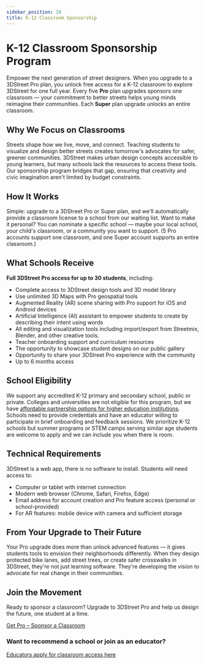 ```yaml
---
sidebar_position: 10
title: K-12 Classroom Sponsorship
---
```


# K-12 Classroom Sponsorship Program  

Empower the next generation of street designers. When you upgrade to a 3DStreet Pro plan, you unlock free access for a K-12 classroom to explore 3DStreet for one full year. Every five <b>Pro</b> plan upgrades sponsors one classroom — your commitment to better streets helps young minds reimagine their communities. Each <b>Super</b> plan upgrade unlocks an entire classroom.

## Why We Focus on Classrooms

Streets shape how we live, move, and connect. Teaching students to visualize and design better streets creates tomorrow's advocates for safer, greener communities. 3DStreet makes urban design concepts accessible to young learners, but many schools lack the resources to access these tools. Our sponsorship program bridges that gap, ensuring that creativity and civic imagination aren't limited by budget constraints.

## How It Works

Simple: upgrade to a 3DStreet Pro or Super plan, and we'll automatically provide a classroom license to a school from our waiting list. Want to make it personal? You can nominate a specific school — maybe your local school, your child's classroom, or a community you want to support. (5 Pro accounts support one classroom, and one Super account supports an entire classroom.)

## What Schools Receive

**Full 3DStreet Pro access for up to 30 students**, including:
- Complete access to 3DStreet design tools and 3D model library
- Use unlimited 3D Maps with Pro geospatial tools
- Augmented Reality (AR) scene sharing with Pro support for iOS and Android devices
- Artificial Intelligence (AI) assistant to empower students to create by describing their intent using words
- All editing and visualization tools including import/export from Streetmix, Blender, and other creative tools.
- Teacher onboarding support and curriculum resources
- The opportunity to showcase student designs on our public gallery
- Opportunity to share your 3DStreet Pro experience with the community
- Up to 6 months access

## School Eligibility

We support any accredited K-12 primary and secondary school, public or private. Colleges and universities are not eligible for this program, but we have [affordable partnership options for higher education institutions](/contact). Schools need to provide credentials and have an educator willing to participate in brief onboarding and feedback sessions. We prioritize K-12 schools but summer programs or STEM camps serving similar age students are welcome to apply and we can include you when there is room.

## Technical Requirements

3DStreet is a web app, there is no software to install. Students will need access to:
- Computer or tablet with internet connection
- Modern web browser (Chrome, Safari, Firefox, Edge)
- Email address for account creation and Pro feature access (personal or school-provided)
- For AR features: mobile device with camera and sufficient storage

## From Your Upgrade to Their Future

Your Pro upgrade does more than unlock advanced features — it gives students tools to envision their neighborhoods differently. When they design protected bike lanes, add street trees, or create safer crosswalks in 3DStreet, they're not just learning software. They're developing the vision to advocate for real change in their communities.

## Join the Movement

Ready to sponsor a classroom? Upgrade to 3DStreet Pro and help us design the future, one student at a time.

[Get Pro – Sponsor a Classroom](https://3dstreet.com/docs/pricing)

### Want to recommend a school or join as an educator?
[Educators apply for classroom access here](https://docs.google.com/forms/d/e/1FAIpQLScFYviAyAXSlM5TcbvtxsLTm9iU90T7sgQ0SvW1ocGsMGa2Bw/viewform?usp=dialog)